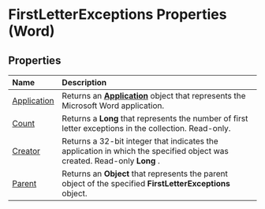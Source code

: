 
# FirstLetterExceptions Properties (Word)

## Properties



|**Name**|**Description**|
|:-----|:-----|
|[Application](fdec70b6-dbf4-36ac-2467-1b586505b9a7.md)|Returns an  **[Application](d1cf6f8f-4e88-bf01-93b4-90a83f79cb44.md)** object that represents the Microsoft Word application.|
|[Count](291ad7d4-628d-4379-422c-505a6406237b.md)|Returns a  **Long** that represents the number of first letter exceptions in the collection. Read-only.|
|[Creator](776e2ae5-6de8-ecaa-bd83-9698ebf04882.md)|Returns a 32-bit integer that indicates the application in which the specified object was created. Read-only  **Long** .|
|[Parent](6bfc7fe3-a8d2-13ba-795b-4f6c82887e02.md)|Returns an  **Object** that represents the parent object of the specified **FirstLetterExceptions** object.|
